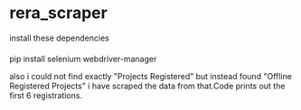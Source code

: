# rera_scraper

install these dependencies
####
pip install selenium webdriver-manager 

also i could not find exactly "Projects Registered” but instead found "Offline Registered Projects" i have scraped the data from that.Code prints out the first 6 registrations.
